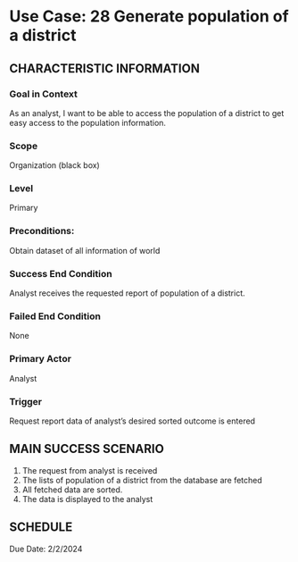 # Use Case: 28	Generate population of a district

## CHARACTERISTIC INFORMATION
### Goal in Context
As an analyst, I want to be able to access the population of a district to get easy access to the population information.
### Scope
Organization (black box)
### Level
Primary
### Preconditions:
Obtain dataset of all information of world
### Success End Condition
Analyst receives the requested report of population of a district.
### Failed End Condition
None
### Primary Actor
Analyst
### Trigger
Request report data of analyst’s desired sorted outcome is entered

## MAIN SUCCESS SCENARIO
1.  The request from analyst is received
2.  The lists of population of a district from the database are fetched
3.  All fetched data are sorted.
4.  The data is displayed to the analyst

## SCHEDULE
Due Date: 2/2/2024

